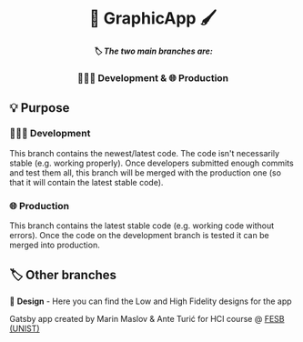 <h1 align="center">
  🎨 GraphicApp 🖌️
</h1>
<h5 align="center">
  🏷️ The two main branches are:
</h5>
<h3 align="center">
  👨🏼‍💻 Development & 🌐 Production
</h3>

## 💡 Purpose

### 👨🏼‍💻 Development

This branch contains the newest/latest code. The code isn't necessarily stable (e.g. working properly). Once developers submitted enough commits and test them all, this branch will be merged with the production one (so that it will contain the latest stable code).

### 🌐 Production

This branch contains the latest stable code (e.g. working code without errors). Once the code on the development branch is tested it can be merged into production.

## 🏷️ Other branches

🍭 **Design** - Here you can find the Low and High Fidelity designs for the app

Gatsby app created by Marin Maslov & Ante Turić for HCI course @ [FESB (UNIST)](https://www.fesb.unist.hr/)
